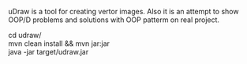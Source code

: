 <p>uDraw is a tool for creating vertor images. Also it is an attempt to show OOP/D problems and solutions with OOP patterm on real project.</p>

cd udraw/ <br>
mvn clean install && mvn jar:jar <br>
java -jar target/udraw.jar 
